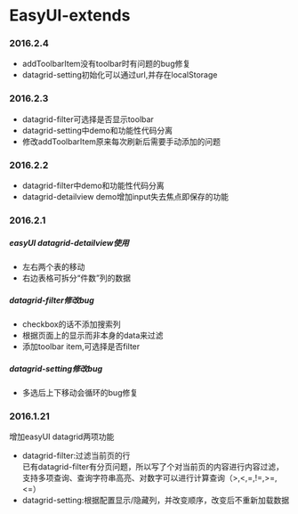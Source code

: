 # EasyUI-extends

### 2016.2.4
- addToolbarItem没有toolbar时有问题的bug修复
- datagrid-setting初始化可以通过url,并存在localStorage

### 2016.2.3
- datagrid-filter可选择是否显示toolbar
- datagrid-setting中demo和功能性代码分离
- 修改addToolbarItem原来每次刷新后需要手动添加的问题

### 2016.2.2
- datagrid-filter中demo和功能性代码分离
- datagrid-detailview demo增加input失去焦点即保存的功能

### 2016.2.1
##### easyUI datagrid-detailview使用
- 左右两个表的移动
- 右边表格可拆分“件数”列的数据

##### datagrid-filter修改bug
- checkbox的话不添加搜索列
- 根据页面上的显示而非本身的data来过滤
- 添加toolbar item,可选择是否filter

##### datagrid-setting修改bug
- 多选后上下移动会循环的bug修复

### 2016.1.21
增加easyUI datagrid两项功能  
- datagrid-filter:过滤当前页的行  
已有datagrid-filter有分页问题，所以写了个对当前页的内容进行内容过滤，支持多项查询、查询字符串高亮、对数字可以进行计算查询（>,<,=,!=,>=,<=）  
- datagrid-setting:根据配置显示/隐藏列，并改变顺序，改变后不重新加载数据  
